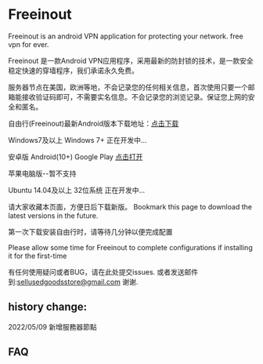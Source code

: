 # Freeinout
Freeinout is an android VPN application for protecting your network.
free vpn for ever.

Freeinout 是一款Android VPN应用程序，采用最新的防封锁的技术，是一款安全稳定快速的穿墙程序，我们承诺永久免费。

服务器节点在美国，欧洲等地，不会记录您的任何相关信息，首次使用只要一个邮箱能接收验证码即可，不需要实名信息。不会记录您的浏览记录。保证您上网的安全和匿名。



自由行(Freeinout)最新Android版本下载地址：<a href="https://github.com/caddier/freeinout/releases/download/v1.0.7/freeinout-v1.0.7.apk">点击下载</a>


Windows7及以上 Windows 7+ 正在开发中...

安卓版 Android(10+)  Google Play <a href="https://play.google.com/store/apps/details?id=com.freeinout.android.vpn">点击打开</a>

苹果电脑版--暂不支持

Ubuntu 14.04及以上 32位系统 正在开发中...

请大家收藏本页面，方便日后下载新版。 Bookmark this page to download the latest versions in the future.


第一次下载安装自由行时，请等待几分钟以便完成配置

Please allow some time for Freeinout to complete configurations if installing it for the first-time




有任何使用疑问或者BUG，请在此处提交issues. 或者发送邮件到:sellusedgoodsstore@gmail.com 谢谢.

## history change:
2022/05/09  新增服務器節點


## FAQ



